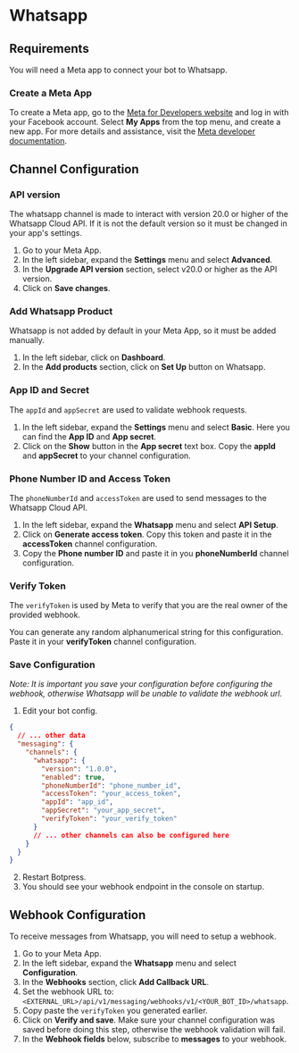 # Whatsapp

## Requirements

You will need a Meta app to connect your bot to Whatsapp.

### Create a Meta App

To create a Meta app, go to the [Meta for Developers website](https://developers.facebook.com/) and log in with your Facebook account. Select **My Apps** from the top menu, and create a new app. For more details and assistance, visit the [Meta developer documentation](https://developers.facebook.com/docs/development).

## Channel Configuration

### API version

The whatsapp channel is made to interact with version 20.0 or higher of the Whatsapp Cloud API. If it is not the default version so it must be changed in your app's settings.

1. Go to your Meta App.
2. In the left sidebar, expand the **Settings** menu and select **Advanced**.
3. In the **Upgrade API version** section, select v20.0 or higher as the API version.
4. Click on **Save changes**.

### Add Whatsapp Product

Whatsapp is not added by default in your Meta App, so it must be added manually.

1. In the left sidebar, click on **Dashboard**.
2. In the **Add products** section, click on **Set Up** button on Whatsapp.

### App ID and Secret

The `appId` and `appSecret` are used to validate webhook requests.

1. In the left sidebar, expand the **Settings** menu and select **Basic**. Here you can find the **App ID** and **App secret**.
2. Click on the **Show** button in the **App secret** text box. Copy the **appId** and **appSecret** to your channel configuration.

### Phone Number ID and Access Token

The `phoneNumberId` and `accessToken` are used to send messages to the Whatsapp Cloud API.

1. In the left sidebar, expand the **Whatsapp** menu and select **API Setup**.
2. Click on **Generate access token**. Copy this token and paste it in the **accessToken** channel configuration.
3. Copy the **Phone number ID** and paste it in you **phoneNumberId** channel configuration.

### Verify Token

The `verifyToken` is used by Meta to verify that you are the real owner of the provided webhook.

You can generate any random alphanumerical string for this configuration. Paste it in your **verifyToken** channel configuration.

### Save Configuration

_Note: It is important you save your configuration before configuring the webhook, otherwise Whatsapp will be unable to validate the webhook url._

1. Edit your bot config.

```json
{
  // ... other data
  "messaging": {
    "channels": {
      "whatsapp": {
        "version": "1.0.0",
        "enabled": true,
        "phoneNumberId": "phone_number_id",
        "accessToken": "your_access_token",
        "appId": "app_id",
        "appSecret": "your_app_secret",
        "verifyToken": "your_verify_token"
      }
      // ... other channels can also be configured here
    }
  }
}
```

2. Restart Botpress.
3. You should see your webhook endpoint in the console on startup.

## Webhook Configuration

To receive messages from Whatsapp, you will need to setup a webhook.

1. Go to your Meta App.
2. In the left sidebar, expand the **Whatsapp** menu and select **Configuration**.
3. In the **Webhooks** section, click **Add Callback URL**.
4. Set the webhook URL to: `<EXTERNAL_URL>/api/v1/messaging/webhooks/v1/<YOUR_BOT_ID>/whatsapp`.
5. Copy paste the `verifyToken` you generated earlier.
6. Click on **Verify and save**. Make sure your channel configuration was saved before doing this step, otherwise the webhook validation will fail.
7. In the **Webhook fields** below, subscribe to **messages** to your webhook.
